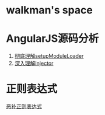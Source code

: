# walkman's space

AngularJS源码分析
======================
1. [彻底理解setupModuleLoader](https://github.com/walkerqiao/walkman/blob/master/docs/angular/angular-setupmoduleloader.md)
2. [深入理解Injector](https://github.com/walkerqiao/walkman/blob/master/docs/angular/angular-injector.md)


正则表达式
======================
[恶补正则表达式](https://github.com/walkerqiao/walkman/blob/master/docs/angular/regexp.md)
